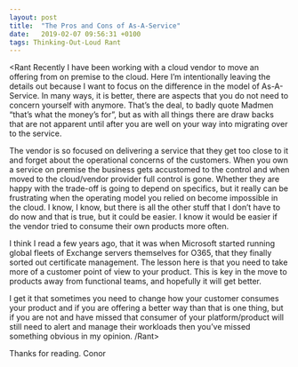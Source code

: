 ```yaml
---
layout: post
title:  "The Pros and Cons of As-A-Service"
date:   2019-02-07 09:56:31 +0100
tags: Thinking-Out-Loud Rant
---
```


<Rant Recently I have been working with a cloud vendor to move an offering from on premise to the cloud. Here I’m intentionally leaving the details out because I want to focus on the difference in the model of As-A-Service. In many ways, it is better, there are aspects that you do not need to concern yourself with anymore. That’s the deal, to badly quote Madmen “that’s what the money’s for”, but as with all things there are draw backs that are not apparent until after you are well on your way into migrating over to the service.

The vendor is so focused on delivering a service that they get too close to it and forget about the operational concerns of the customers. When you own a service on premise the business gets accustomed to the control and when moved to the cloud/vendor provider full control is gone. Whether they are happy with the trade-off is going to depend on specifics, but it really can be frustrating when the operating model you relied on become impossible in the cloud. I know, I know, but there is all the other stuff that I don’t have to do now and that is true, but it could be easier. I know it would be easier if the vendor tried to consume their own products more often.

I think I read a few years ago, that it was when Microsoft started running global fleets of Exchange servers themselves for O365, that they finally sorted out certificate management. The lesson here is that you need to take more of a customer point of view to your product. This is key in the move to products away from functional teams, and hopefully it will get better.

I get it that sometimes you need to change how your customer consumes your product and if you are offering a better way than that is one thing, but if you are not and have missed that consumer of your platform/product will still need to alert and manage their workloads then you’ve missed something obvious in my opinion. /Rant>

Thanks for reading.
Conor
